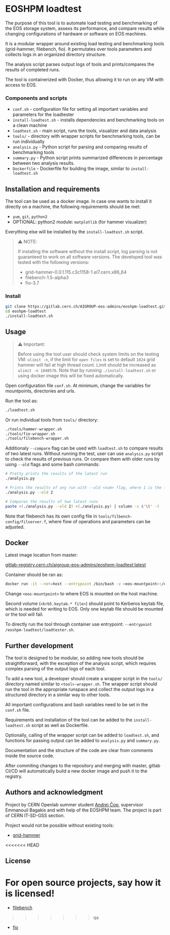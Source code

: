 # EOSHPM loadtest

The purpose of this tool is to automate load testing and benchmarking of the EOS storage system, assess its performance, and compare results while changing configurations of hardware or software on EOS machines. 

It is a modular wrapper around existing load testing and benchmarking tools (grid-hammer, filebench, fio). It permutates over tools parameters and collects logs in an organized directory structure. 

The analysis script parses output logs of tools and prints/compares the results of completed runs. 

The tool is containerized with Docker, thus allowing it to run on any VM with access to EOS.

### Components and scripts
- `conf.sh` - configuration file for setting all important variables and parameters for the loadtester
- `install-loadtest.sh` - installs dependencies and benchmarking tools on a clean machine
- `loadtest.sh` - main script, runs the tools, visualizer and data analysis
- `tools/` - directory with wrapper scripts for benchmarking tools, can be run individually
- `analysis.py` - Python script for parsing and comparing results of benchmarking tools
- `summary.py` - Python script prints summarized differences in percentage between two analysis results.
- `Dockerfile` - Dockerfile for building the image, similar to `install-loadtest.sh`


## Installation and requirements

The tool can be used as a docker image. In case one wants to install it directly on a machine, the following requirements should be met:

- `yum`, `git`, `python2`
- OPTIONAL: python2 module: `matplotlib` (for hammer visualizer)

Everything else will be installed by the `install-loadtest.sh` script.

> ⚠️ NOTE:
>
> If installing the software without the install script, log parsing is not guaranteed to work on all software versions. The developed tool was tested with the following versions:
>
> - grid-hammer-0.0.1.115.c3c1158-1.el7.cern.x86_64
> - filebench-1.5-alpha3
> - fio-3.7

### Install

```bash
git clone https://gitlab.cern.ch/AIGROUP-eos-admins/eoshpm-loadtest.git
cd eoshpm-loadtest
./install-loadtest.sh
```


## Usage 

> ⚠️ Important:
>
> Before using the tool user should check system limits on the testing VM: `ulimit -n`, if the limit for `open files` is set to default `1024` grid hammer will fail at high thread count. Limit should be increased as `ulimit -n 1048576`. Note that by running `./install-loadtest.sh` or using docker image this will be fixed automatically.

Open configuration file `conf.sh`. At minimum, change the variables for mountpoints, directories and urls.

Run the tool as:

```bash
./loadtest.sh
```

Or run individual tools from `tools/` directory:
```bash
./tools/hammer-wrapper.sh
./tools/fio-wrapper.sh
./tools/filebench-wrapper.sh
```
Additionaly `--compare` flag can be used with `loadtest.sh` to compare results of two latest runs.
Without running the test, user can use `analysis.py` script to check the results of previous runs. Or compare them with older runs by using `--old` flags and some bash commands:
```bash
# Pretty prints the results of the latest run
./analysis.py

# Prints the results of any run with --old <num> flag, where 1 is the latest run
./analysis.py --old 2

# Compares the results of two latest runs
paste <(./analysis.py --old 2) <(./analysis.py) | column -s $'\t' -t
``````

Note that filebench has its own config file in `tools/filbench-config/filserver.f`, where flow of operations and parameters can be adjusted.

## Docker

Latest image location from master:

[gitlab-registry.cern.ch/aigroup-eos-admins/eoshpm-loadtest:latest](gitlab-registry.cern.ch/aigroup-eos-admins/eoshpm-loadtest:latest)

Container should be ran as:
```bash
docker run -it --net=host --entrypoint /bin/bash -v <eos-mountpoint>:/eos/homedev/loadtest -v /etc/<krb5.keytab.* file>:/host-etc/<krb5.keytab.* file> eoshpm-loadtest
```
Change `<eos-mountpoint>` to where EOS is mounted on the host machine.

Second volume (`<krb5.keytab.* file>`) should point to Kerberos keytab file, which is needed for writing to EOS. Only one keytab file should be mounted or the tool will fail.

To directly run the tool through container use entrypoint: `--entrypoint /eoshpm-loadtest/loadtester.sh`.

## Further development
The tool is designed to be modular, so adding new tools should be straightforward, with the exception of the analysis script, which requires complex parsing of the output logs of each tool.

To add a new tool, a developer should create a wrapper script in the `tools/` directory named similar to `<tool>-wrapper.sh`. The wrapper script should run the tool in the appropriate runspace and collect the output logs in a structured directory in a similar way to other tools.

All important configurations and bash variables need to be set in the `conf.sh` file.

Requirements and installation of the tool can be added to the `install-loadtest.sh` script as well as Dockerfile.

Optionally, calling of the wrapper script can be added to `loadtest.sh`, and functions for passing output can be added to `analysis.py` and `summary.py`.

Documentation and the structure of the code are clear from comments inside the source code.

After commiting changes to the repository and merging with master, gitlab CI/CD will automatically build a new docker image and push it to the registry.

## Authors and acknowledgment
Project by CERN Openlab summer student [Andrej Čop](mailto:andrej7.cop@gmail.com), supervisor Emmanouil Bagakis and with help of the EOSHPM team. The project is part of CERN IT-SD-GSS section.

Project would not be possible without existing tools:
- [grid-hammer](https://gitlab.cern.ch/lcgdm/grid-hammer/-/tree/master)

<<<<<<< HEAD
## License
For open source projects, say how it is licensed!
=======
- [filebench](https://github.com/filebench/filebench)
>>>>>>> qa

- [fio](https://fio.readthedocs.io/en/latest/fio_doc.html)
